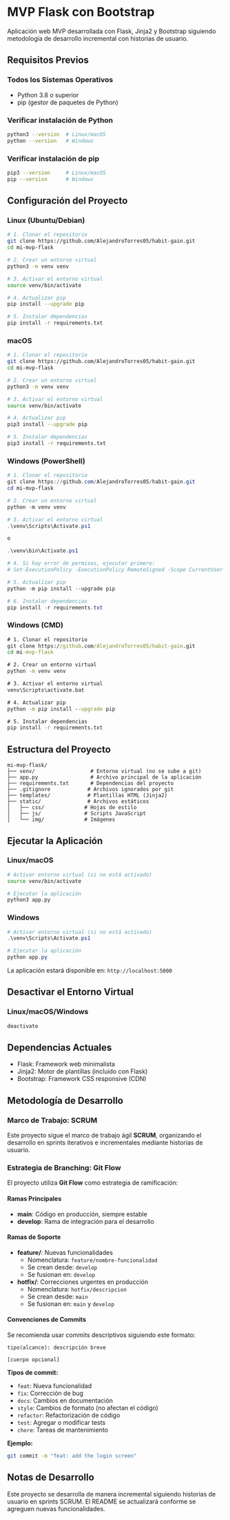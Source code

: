 # MVP Flask con Bootstrap

Aplicación web MVP desarrollada con Flask, Jinja2 y Bootstrap siguiendo metodología de desarrollo incremental con historias de usuario.

## Requisitos Previos

### Todos los Sistemas Operativos

- Python 3.8 o superior
- pip (gestor de paquetes de Python)

### Verificar instalación de Python

```bash
python3 --version  # Linux/macOS
python --version   # Windows
```

### Verificar instalación de pip

```bash
pip3 --version     # Linux/macOS
pip --version      # Windows
```

## Configuración del Proyecto

### Linux (Ubuntu/Debian)

```bash
# 1. Clonar el repositorio
git clone https://github.com/AlejandroTorres05/habit-gain.git
cd mi-mvp-flask

# 2. Crear un entorno virtual
python3 -m venv venv

# 3. Activar el entorno virtual
source venv/bin/activate

# 4. Actualizar pip
pip install --upgrade pip

# 5. Instalar dependencias
pip install -r requirements.txt
```

### macOS

```bash
# 1. Clonar el repositorio
git clone https://github.com/AlejandroTorres05/habit-gain.git
cd mi-mvp-flask

# 2. Crear un entorno virtual
python3 -m venv venv

# 3. Activar el entorno virtual
source venv/bin/activate

# 4. Actualizar pip
pip3 install --upgrade pip

# 5. Instalar dependencias
pip3 install -r requirements.txt
```

### Windows (PowerShell)

```powershell
# 1. Clonar el repositorio
git clone https://github.com/AlejandroTorres05/habit-gain.git
cd mi-mvp-flask

# 2. Crear un entorno virtual
python -m venv venv

# 3. Activar el entorno virtual
.\venv\Scripts\Activate.ps1

o 

.\venv\bin\Activate.ps1

# 4. Si hay error de permisos, ejecutar primero:
# Set-ExecutionPolicy -ExecutionPolicy RemoteSigned -Scope CurrentUser

# 5. Actualizar pip
python -m pip install --upgrade pip

# 6. Instalar dependencias
pip install -r requirements.txt
```

### Windows (CMD)

```cmd
# 1. Clonar el repositorio
git clone https://github.com/AlejandroTorres05/habit-gain.git
cd mi-mvp-flask

# 2. Crear un entorno virtual
python -m venv venv

# 3. Activar el entorno virtual
venv\Scripts\activate.bat

# 4. Actualizar pip
python -m pip install --upgrade pip

# 5. Instalar dependencias
pip install -r requirements.txt
```

## Estructura del Proyecto

```
mi-mvp-flask/
├── venv/                  # Entorno virtual (no se sube a git)
├── app.py                 # Archivo principal de la aplicación
├── requirements.txt       # Dependencias del proyecto
├── .gitignore            # Archivos ignorados por git
├── templates/            # Plantillas HTML (Jinja2)
├── static/               # Archivos estáticos
│   ├── css/             # Hojas de estilo
│   ├── js/              # Scripts JavaScript
│   └── img/             # Imágenes
```

## Ejecutar la Aplicación

### Linux/macOS

```bash
# Activar entorno virtual (si no está activado)
source venv/bin/activate

# Ejecutar la aplicación
python3 app.py
```

### Windows

```powershell
# Activar entorno virtual (si no está activado)
.\venv\Scripts\Activate.ps1

# Ejecutar la aplicación
python app.py
```

La aplicación estará disponible en: `http://localhost:5000`

## Desactivar el Entorno Virtual

### Linux/macOS/Windows

```bash
deactivate
```

## Dependencias Actuales

- Flask: Framework web minimalista
- Jinja2: Motor de plantillas (incluido con Flask)
- Bootstrap: Framework CSS responsive (CDN)

## Metodología de Desarrollo

### Marco de Trabajo: SCRUM

Este proyecto sigue el marco de trabajo ágil **SCRUM**, organizando el desarrollo en sprints iterativos e incrementales mediante historias de usuario.

### Estrategia de Branching: Git Flow

El proyecto utiliza **Git Flow** como estrategia de ramificación:

#### Ramas Principales

- **main**: Código en producción, siempre estable
- **develop**: Rama de integración para el desarrollo

#### Ramas de Soporte

- **feature/**: Nuevas funcionalidades
  - Nomenclatura: `feature/nombre-funcionalidad`
  - Se crean desde: `develop`
  - Se fusionan en: `develop`
- **hotfix/**: Correcciones urgentes en producción
  - Nomenclatura: `hotfix/descripcion`
  - Se crean desde: `main`
  - Se fusionan en: `main` y `develop`

#### Convenciones de Commits

Se recomienda usar commits descriptivos siguiendo este formato:

```
tipo(alcance): descripción breve

[cuerpo opcional]

```

**Tipos de commit:**

- `feat`: Nueva funcionalidad
- `fix`: Corrección de bug
- `docs`: Cambios en documentación
- `style`: Cambios de formato (no afectan el código)
- `refactor`: Refactorización de código
- `test`: Agregar o modificar tests
- `chore`: Tareas de mantenimiento

**Ejemplo:**

```bash
git commit -m "feat: add the login screen"
```

## Notas de Desarrollo

Este proyecto se desarrolla de manera incremental siguiendo historias de usuario en sprints SCRUM. El README se actualizará conforme se agreguen nuevas funcionalidades.

